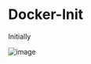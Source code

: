 # Docker-Init

Initially 

![image](https://github.com/Pavan-1997/Docker-Init/assets/32020205/2ee75ad2-8cb4-4862-aea9-2042ccecfcee)
